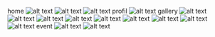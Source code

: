 home
![alt text](https://github.com/mdavidpb/TugasCI_Tugashari_ini/blob/master/home1.PNG)
![alt text](https://github.com/mdavidpb/TugasCI_Tugashari_ini/blob/master/home2.PNG)
![alt text](https://github.com/mdavidpb/TugasCI_Tugashari_ini/blob/master/home3.PNG)
profil
![alt text](https://github.com/mdavidpb/TugasCI_Tugashari_ini/blob/master/profil.PNG)
gallery
![alt text](https://github.com/mdavidpb/TugasCI_Tugashari_ini/blob/master/gallery1.PNG)
![alt text](https://github.com/mdavidpb/TugasCI_Tugashari_ini/blob/master/gallery2.PNG)
![alt text](https://github.com/mdavidpb/TugasCI_Tugashari_ini/blob/master/gallery3.PNG)
![alt text](https://github.com/mdavidpb/TugasCI_Tugashari_ini/blob/master/gallery4.PNG)
![alt text](https://github.com/mdavidpb/TugasCI_Tugashari_ini/blob/master/gallery5.PNG)
![alt text](https://github.com/mdavidpb/TugasCI_Tugashari_ini/blob/master/gallery6.PNG)
![alt text](https://github.com/mdavidpb/TugasCI_Tugashari_ini/blob/master/gallery7.PNG)
![alt text](https://github.com/mdavidpb/TugasCI_Tugashari_ini/blob/master/gallery8.PNG)
![alt text](https://github.com/mdavidpb/TugasCI_Tugashari_ini/blob/master/gallery9.PNG)
event
![alt text](https://github.com/mdavidpb/TugasCI_Tugashari_ini/blob/master/event1.PNG)
![alt text](https://github.com/mdavidpb/TugasCI_Tugashari_ini/blob/master/event2.PNG)
